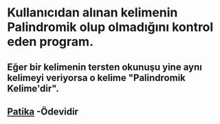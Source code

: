# Kullanıcıdan alınan kelimenin Palindromik olup olmadığını kontrol eden program.
## Eğer bir kelimenin tersten okunuşu yine aynı kelimeyi veriyorsa o kelime "Palindromik Kelime'dir".
## [Patika](https://app.patika.dev) -Ödevidir